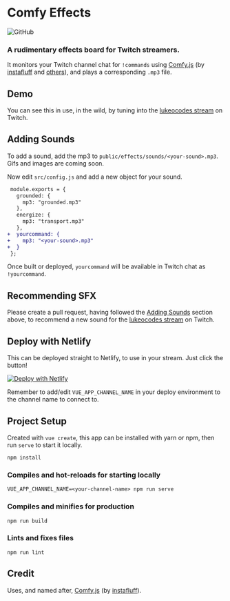 # Comfy Effects
![GitHub](https://img.shields.io/github/license/lukeocodes/comfy-effects?style=flat-square)

### A rudimentary effects board for Twitch streamers. 

It monitors your Twitch channel chat for `!commands` using [Comfy.js](https://github.com/instafluff/ComfyJS) (by [instafluff](https://github.com/instafluff/ComfyJS#instafluff) and [others](https://github.com/instafluff/ComfyJS#credits)), and plays a corresponding `.mp3` file.

## Demo

You can see this in use, in the wild, by tuning into the [lukeocodes stream](https://twitch.tv/lukeocodes) on Twitch.

## Adding Sounds

To add a sound, add the mp3 to `public/effects/sounds/<your-sound>.mp3`. Gifs and images are coming soon.

Now edit `src/config.js` and add a new object for your sound.

```diff
 module.exports = {
   grounded: {
     mp3: "grounded.mp3"
   },
   energize: {
     mp3: "transport.mp3"
   },
+  yourcommand: {
+    mp3: "<your-sound>.mp3"
+  }
 };
```

Once built or deployed, `yourcommand` will be available in Twitch chat as `!yourcommand`.

## Recommending SFX

Please create a pull request, having followed the [Adding Sounds](#adding-sounds) section above, to recommend a new sound for the [lukeocodes stream](https://twitch.tv/lukeocodes) on Twitch.

## Deploy with Netlify

This can be deployed straight to Netlify, to use in your stream. Just click the button!

[![Deploy with Netlify](https://www.netlify.com/img/deploy/button.svg)](https://app.netlify.com/start/deploy?repository=https://github.com/lukeocodes/comfy-effects)

Remember to add/edit `VUE_APP_CHANNEL_NAME` in your deploy environment to the channel name to connect to.

## Project Setup

Created with `vue create`, this app can be installed with yarn or npm, then run `serve` to start it locally.

```
npm install
```

### Compiles and hot-reloads for starting locally

```
VUE_APP_CHANNEL_NAME=<your-channel-name> npm run serve
```

### Compiles and minifies for production

```
npm run build
```

### Lints and fixes files

```
npm run lint
```

## Credit

Uses, and named after, [Comfy.js](https://github.com/instafluff/ComfyJS) (by [instafluff](https://github.com/instafluff/ComfyJS#instafluff)).